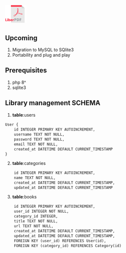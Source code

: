 # <img src="/assets/liberpdf-logo.png" width="70px" />

## Upcoming
1. Migration to MySQL to SQlite3
2. Portability and plug and play

## Prerequisites
1. php 8^
2. sqlite3


## Library management SCHEMA 
1. **table**:users
```plaintext
User {
    id INTEGER PRIMARY KEY AUTOINCREMENT,
    username TEXT NOT NULL,
    password TEXT NOT NULL,
    email TEXT NOT NULL,
    created_at DATETIME DEFAULT CURRENT_TIMESTAMP
}
```
2. **table**:categories
```plaintext
    id INTEGER PRIMARY KEY AUTOINCREMENT,
    name TEXT NOT NULL,
    created_at DATETIME DEFAULT CURRENT_TIMESTAMP,
    updated_at DATETIME DEFAULT CURRENT_TIMESTAMP
```
3. **table**:books
```plaintext
    id INTEGER PRIMARY KEY AUTOINCREMENT,
    user_id INTEGER NOT NULL,
    category_id INTEGER,
    title TEXT NOT NULL,
    url TEXT NOT NULL,
    created_at DATETIME DEFAULT CURRENT_TIMESTAMP,
    updated_at DATETIME DEFAULT CURRENT_TIMESTAMP,
    FOREIGN KEY (user_id) REFERENCES User(id),
    FOREIGN KEY (category_id) REFERENCES Category(id)
````

